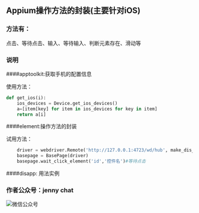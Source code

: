## Appium操作方法的封装(主要针对iOS)

### 方法有：

点击、等待点击、输入、等待输入、判断元素存在、滑动等
### 说明

####apptoolkit:获取手机的配置信息

使用方法：
```python
def get_ios(i):
    ios_devices = Device.get_ios_devices()
    a=[item[key] for item in ios_devices for key in item]
    return a[i]
```
####element:操作方法的封装

试用方法：
```python
    driver = webdriver.Remote('http://127.0.0.1:4723/wd/hub', make_dis_ios())
    basepage = BasePage(driver)
    basepage.wait_click_element('id','控件名')#等待点击
```
####disapp:
用法实例

### 作者公众号：jenny chat
![微信公众号](https://img-blog.csdnimg.cn/20200908222150263.png#pic_center)

